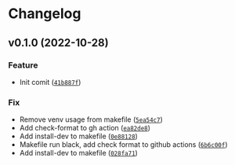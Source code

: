 # Changelog

<!--next-version-placeholder-->

## v0.1.0 (2022-10-28)
### Feature
* Init comit ([`41b887f`](https://github.com/JesseMaitland/psenv/commit/41b887faa945d76d8bf2514e5b174f39ad6d3eaf))

### Fix
* Remove venv usage from makefile ([`5ea54c7`](https://github.com/JesseMaitland/psenv/commit/5ea54c70855c81690a1033b36e9e114d9ffd6df0))
* Add check-format to gh action ([`ea82de8`](https://github.com/JesseMaitland/psenv/commit/ea82de8bfe6afce171236fe1f17fdc3033f6aa75))
* Add install-dev to makefile ([`0e88128`](https://github.com/JesseMaitland/psenv/commit/0e88128ce02d5ef44a442bb9531bcd239572ec1b))
* Makefile run black, add check format to github actions ([`6b6c00f`](https://github.com/JesseMaitland/psenv/commit/6b6c00f12802a983ca67d29dcf965850ab556b57))
* Add install-dev to makefile ([`028fa71`](https://github.com/JesseMaitland/psenv/commit/028fa710a278b3ab63208a530fa3c90b62b8c931))
